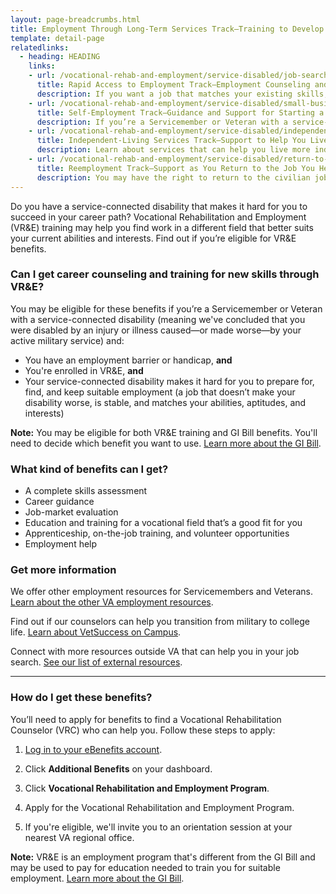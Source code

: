```yaml
---
layout: page-breadcrumbs.html
title: Employment Through Long-Term Services Track—Training to Develop New Job Skills
template: detail-page
relatedlinks:
  - heading: HEADING
    links:
    - url: /vocational-rehab-and-employment/service-disabled/job-search-and-counseling/
      title: Rapid Access to Employment Track—Employment Counseling and Job-Search Support
      description: If you want a job that matches your existing skills, find out if you can get help looking for a job and settling into your new workplace.
    - url: /vocational-rehab-and-employment/service-disabled/small-business-training/
      title: Self-Employment Track—Guidance and Support for Starting a Business
      description: If you’re a Servicemember or Veteran with a service-connected disability, find out how we can help you start your own business.
    - url: /vocational-rehab-and-employment/service-disabled/independent-living/
      title: Independent-Living Services Track—Support to Help You Live More Independently
      description: Learn about services that can help you live more independently with your service-connected disability.
    - url: /vocational-rehab-and-employment/service-disabled/return-to-job/
      title: Reemployment Track—Support as You Return to the Job You Held Before Mobilization
      description: You may have the right to return to the civilian job you held before activating. Find out how we can help with this process.
---
```


<div class="va-introtext">

Do you have a service-connected disability that makes it hard for you to succeed in your career path? Vocational Rehabilitation and Employment (VR&amp;E) training may help you find work in a different field that better suits your current abilities and interests. Find out if you’re eligible for VR&E benefits.

</div>

<div class="feature" markdown="1">

### Can I get career counseling and training for new skills through VR&amp;E?

You may be eligible for these benefits if you’re a Servicemember or Veteran with a service-connected disability (meaning we've concluded that you were disabled by an injury or illness caused—or made worse—by your active military service) and:

- You have an employment barrier or handicap, **and**
- You're enrolled in VR&amp;E, **and**
- Your service-connected disability makes it hard for you to prepare for, find, and keep suitable employment (a job that doesn’t make your disability worse, is stable, and matches your abilities, aptitudes, and interests)

**Note:** You may be eligible for both VR&E training and GI Bill benefits. You'll need to decide which benefit you want to use. [Learn more about the GI Bill](/education/gi-bill/).

</div>

### What kind of benefits can I get?

- A complete skills assessment
- Career guidance
- Job-market evaluation
- Education and training for a vocational field that’s a good fit for you
- Apprenticeship, on-the-job training, and volunteer opportunities
- Employment help


### Get more information

We offer other employment resources for Servicemembers and Veterans. [Learn about the other VA employment resources](/employment/job-seekers/employment-support/).

Find out if our counselors can help you transition from military to college life. [Learn about VetSuccess on Campus](/vocational-rehab-and-employment/vetsuccess/).

Connect with more resources outside VA that can help you in your job search. [See our list of external resources](/vocational-rehab-and-employment/external-resources/).

<hr>

### How do I get these benefits?

You’ll need to apply for benefits to find a Vocational Rehabilitation Counselor (VRC) who can help you. Follow these steps to apply:

<ol class="process">

<li class="process-step list-one">

[Log in to your eBenefits account](https://www.ebenefits.va.gov/ebenefits/homepage).

</li>

<li class="process-step list-two">

Click **Additional Benefits** on your dashboard.

</li>

<li class="process-step list-three">

Click **Vocational Rehabilitation and Employment Program**.

</li>

<li class="process-step list-four">

Apply for the Vocational Rehabilitation and Employment Program.

</li>

<li class="process-step list-five">

If you're eligible, we'll invite you to an orientation session at your nearest VA regional office.

</li>
</ol>

**Note:** VR&amp;E is an employment program that's different from the GI Bill and may be used to pay for education needed to train you for suitable employment. [Learn more about the GI Bill](/education/gi-bill/).
